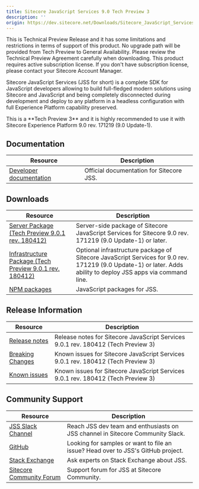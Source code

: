 ```yaml
---
title: Sitecore JavaScript Services 9.0 Tech Preview 3
description: ''
origin: https://dev.sitecore.net/Downloads/Sitecore_JavaScript_Services/90_Tech_Preview/Sitecore_JavaScript_Services_90_Tech_Preview_3.aspx
---
```


  <Alert variant='warning' mb={4}>
    <AlertIcon />
    This is Technical Preview Release and it has some limitations and restrictions in terms of support of this product.  
No upgrade path will be provided from Tech Preview to General Availability.  
Please review the Technical Preview Agreement carefully when downloading.  
This product requires active subscription license. If you don't have subscription license, please contact your Sitecore Account Manager.
  </Alert>
  

Sitecore JavaScript Services (JSS for short) is a complete SDK for JavaScript developers allowing to build full-fledged modern solutions using Sitecore and JavaScript and being completely disconnected during development and deploy to any platform in a headless configuration with full Experience Platform capability preserved.

  <Alert variant='warning' mb={4}>
    <AlertIcon />
    This is a **Tech Preview 3** and it is highly recommended to use it with Sitecore Experience Platform 9.0 rev. 171219 (9.0 Update-1).
  </Alert>
    

## Documentation

 | Resource | Description |
 | --- | --- |
 | [Developer documentation](https://jss.sitecore.net) | Official documentation for Sitecore JSS. |

## Downloads

 | Resource | Description |
 | --- | --- |
 | [Server Package (Tech Preview 9.0.1 rev. 180412)](https://scdp.blob.core.windows.net/downloads/jss/Sitecore%20JavaScript%20Services%20Tech%20Preview%20Server%209.0.1%20rev.%20180412.zip) | Server-side package of Sitecore JavaScript Services for Sitecore 9.0 rev. 171219 (9.0 Update-1) or later. |
 | [Infrastructure Package (Tech Preview 9.0.1 rev. 180412)](https://scdp.blob.core.windows.net/downloads/jss/Sitecore%20JavaScript%20Services%20Tech%20Preview%20Infrastructure%209.0.1%20rev.%20180412.zip) | Optional infrastructure package of Sitecore JavaScript Services for 9.0 rev. 171219 (9.0 Update-1) or later. Adds ability to deploy JSS apps via command line. |
 | [NPM packages](https://www.npmjs.com/org/sitecore-jss) | JavaScript packages for JSS. |

## Release Information

 | Resource | Description |
 | --- | --- |
 | [Release notes](https://jss.sitecore.net/#/release-notes?id=sitecore-jss-80-for-sitecore-90-tech-preview-3) | Release notes for Sitecore JavaScript Services 9.0.1 rev. 180412 (Tech Preview 3) |
 | [Breaking Changes](https://jss.sitecore.net/#/release-notes?id=important-changes) | Known issues for Sitecore JavaScript Services 9.0.1 rev. 180412 (Tech Preview 3) |
 | [Known issues](https://jss.sitecore.net/#/issues?id=known-issues) | Known issues for Sitecore JavaScript Services 9.0.1 rev. 180412 (Tech Preview 3) |

## Community Support

 | Resource | Description |
 | --- | --- |
 | [JSS Slack Channel](https://sitecorechat.slack.com/messages/jss) | Reach JSS dev team and enthusiasts on JSS channel in Sitecore Community Slack. |
 | [GitHub](https://github.com/sitecore/jss) | Looking for samples or want to file an issue? Head over to JSS's GitHub project. |
 | [Stack Exchange](https://sitecore.stackexchange.com/questions/tagged/jss) | Ask experts on Stack Exchange about JSS. |
 | [Sitecore Community Forum](https://community.sitecore.net/developers/f/40) | Support forum for JSS at Sitecore Community. |